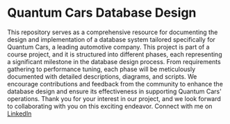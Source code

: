 # Quantum Cars Database Design
This repository serves as a comprehensive resource for documenting the design and implementation of a database system tailored specifically for Quantum Cars, a leading automotive company. This project is part of a course project, and it is structured into different phases, each representing a significant milestone in the database design process. From requirements gathering to performance tuning, each phase will be meticulously documented with detailed descriptions, diagrams, and scripts. We encourage contributions and feedback from the community to enhance the database design and ensure its effectiveness in supporting Quantum Cars' operations. Thank you for your interest in our project, and we look forward to collaborating with you on this exciting endeavor. Connect with me on <a href="https://www.linkedin.com/in/shukan-patel-6624a32b9/">LinkedIn</a> 
